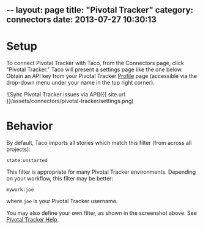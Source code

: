 --
layout: page
title: "Pivotal Tracker"
category: connectors
date: 2013-07-27 10:30:13
---

# Setup

To connect Pivotal Tracker with Taco, from the Connectors page, click
"Pivotal Tracker." Taco will present a settings page like the one below.
Obtain an API key from your Pivotal Tracker [Profile](https://www.pivotaltracker.com/profile) 
page (accessible via the drop-down menu under your name in the top right corner).

![Sync Pivotal Tracker issues via API]({{ site.url }}/assets/connectors/pivotal-tracker/settings.png)


# Behavior

By default, Taco imports all stories which match this filter (from
across all projects):

    state:unstarted

This filter is appropriate for many Pivotal Tracker environments.
Depending on your workflow, this filter may be better:

    mywork:joe

where `joe` is your Pivotal Tracker username.

You may also define your own filter, as shown in the screenshot above.
See [Pivotal Tracker Help](https://www.pivotaltracker.com/help/faq#howcanasearchberefined).
